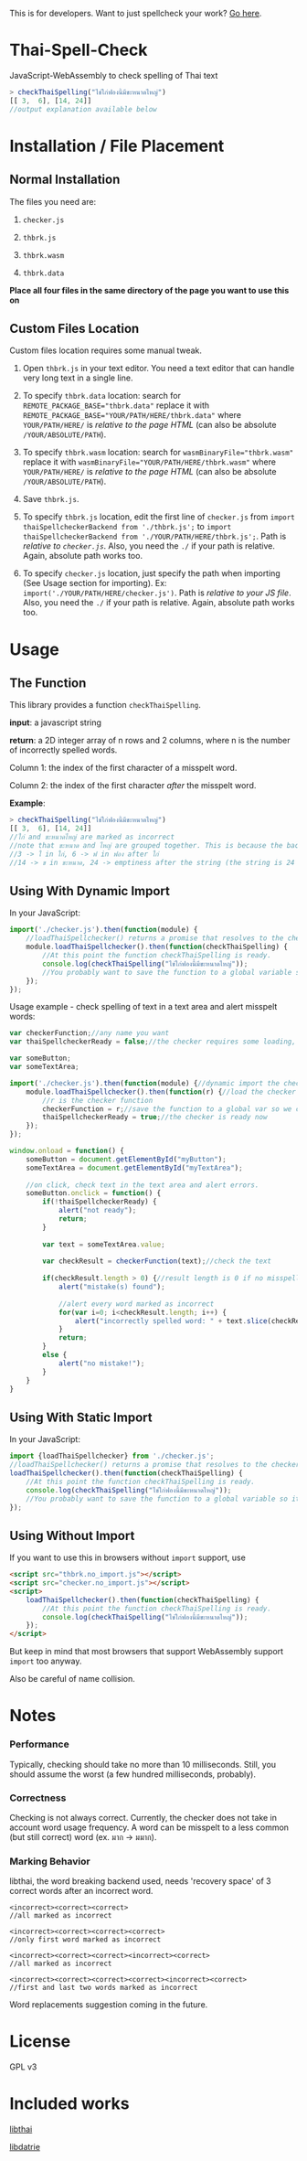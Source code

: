 This is for developers. Want to just spellcheck your work? [Go here](https://wishawa.github.io/thai-spellcheck-extension/).
# Thai-Spell-Check
JavaScript-WebAssembly to check spelling of Thai text

```javascript
> checkThaiSpelling("ไข่ใก่ฟองนี้มีขะหนาดไหญ่")
[[ 3,  6], [14, 24]]
//output explanation available below
```

# Installation / File Placement
## Normal Installation
The files you need are:

1. ```checker.js```

2. ```thbrk.js```

3. ```thbrk.wasm```

4. ```thbrk.data```

**Place all four files in the same directory of the page you want to use this on**

## Custom Files Location
Custom files location requires some manual tweak.

1. Open ```thbrk.js``` in your text editor. You need a text editor that can handle very long text in a single line.

2. To specify ```thbrk.data``` location: search for ```REMOTE_PACKAGE_BASE="thbrk.data"``` replace it with ```REMOTE_PACKAGE_BASE="YOUR/PATH/HERE/thbrk.data"``` where ```YOUR/PATH/HERE/``` is *relative to the page HTML* (can also be absolute ```/YOUR/ABSOLUTE/PATH```).

3. To specify ```thbrk.wasm``` location: search for ```wasmBinaryFile="thbrk.wasm"``` replace it with ```wasmBinaryFile="YOUR/PATH/HERE/thbrk.wasm"``` where ```YOUR/PATH/HERE/``` is *relative to the page HTML* (can also be absolute ```/YOUR/ABSOLUTE/PATH```).

4. Save ```thbrk.js```.

5. To specify ```thbrk.js``` location, edit the first line of ```checker.js``` from ```import thaiSpellcheckerBackend from './thbrk.js';``` to ```import thaiSpellcheckerBackend from './YOUR/PATH/HERE/thbrk.js';```. Path is *relative to ```checker.js```*. Also, you need the ```./``` if your path is relative. Again, absolute path works too.

6. To specify ```checker.js``` location, just specify the path when importing (See Usage section for importing). Ex: ```import('./YOUR/PATH/HERE/checker.js')```. Path is *relative to your JS file*. Also, you need the ```./``` if your path is relative. Again, absolute path works too.


# Usage
## The Function
This library provides a function ```checkThaiSpelling```.

**input**: a javascript string

**return**: a 2D integer array of n rows and 2 columns, where n is the number of incorrectly spelled words.

Column 1: the index of the first character of a misspelt word.

Column 2: the index of the first character *after* the misspelt word.

**Example**:

```javascript
> checkThaiSpelling("ไข่ใก่ฟองนี้มีขะหนาดไหญ่")
[[ 3,  6], [14, 24]]
//ใก่ and ขะหนาดไหญ่ are marked as incorrect
//note that ขะหนาด and ไหญ่ are grouped together. This is because the backend has no knowledge of the misspelt word and cannot guess where it ends.
//3 -> ใ in ใก่, 6 -> ฟ in ฟอง after ใก่
//14 -> ข in ขะหนาด, 24 -> emptiness after the string (the string is 24 letters long)

```

## Using With Dynamic Import
In your JavaScript:

```javascript
import('./checker.js').then(function(module) {
    //loadThaiSpellchecker() returns a promise that resolves to the checker function.
    module.loadThaiSpellchecker().then(function(checkThaiSpelling) {
        //At this point the function checkThaiSpelling is ready.
        console.log(checkThaiSpelling("ไข่ใก่ฟองนี้มีขะหนาดไหญ่"));
        //You probably want to save the function to a global variable so it can be called from outside this scope.
    });
});
```
Usage example - check spelling of text in a text area and alert misspelt words:

```javascript
var checkerFunction;//any name you want
var thaiSpellcheckerReady = false;//the checker requires some loading, so it is not ready in the beginning

var someButton;
var someTextArea;

import('./checker.js').then(function(module) {//dynamic import the checker module
    module.loadThaiSpellchecker().then(function(r) {//load the checker
        //r is the checker function
        checkerFunction = r;//save the function to a global var so we can call it from elsewhere
        thaiSpellcheckerReady = true;//the checker is ready now
    });
});

window.onload = function() {
    someButton = document.getElementById("myButton");
    someTextArea = document.getElementById("myTextArea");
    
    //on click, check text in the text area and alert errors.
    someButton.onclick = function() {
        if(!thaiSpellcheckerReady) {
            alert("not ready");
            return;
        }
        
        var text = someTextArea.value;
        
        var checkResult = checkerFunction(text);//check the text
        
        if(checkResult.length > 0) {//result length is 0 if no misspelling is found
            alert("mistake(s) found");
            
            //alert every word marked as incorrect
            for(var i=0; i<checkResult.length; i++) {
                alert("incorrectly spelled word: " + text.slice(checkResult[i][0], checkResult[i][1]));
            }
            return;
        }
        else {
            alert("no mistake!");
        }
    }
}
```


## Using With Static Import
In your JavaScript:

```javascript
import {loadThaiSpellchecker} from './checker.js';
//loadThaiSpellchecker() returns a promise that resolves to the checker function.
loadThaiSpellchecker().then(function(checkThaiSpelling) {
    //At this point the function checkThaiSpelling is ready.
    console.log(checkThaiSpelling("ไข่ใก่ฟองนี้มีขะหนาดไหญ่"));
    //You probably want to save the function to a global variable so it can be called from outside this scope.
});
```

## Using Without Import
If you want to use this in browsers without ```import``` support, use

```html
<script src="thbrk.no_import.js"></script>
<script src="checker.no_import.js"></script>
<script>
    loadThaiSpellchecker().then(function(checkThaiSpelling) {
        //At this point the function checkThaiSpelling is ready.
        console.log(checkThaiSpelling("ไข่ใก่ฟองนี้มีขะหนาดไหญ่"));
    });
</script>
```
But keep in mind that most browsers that support WebAssembly support ```import``` too anyway.

Also be careful of name collision.

# Notes
### Performance
Typically, checking should take no more than 10 milliseconds. Still, you should assume the worst (a few hundred milliseconds, probably).

### Correctness
Checking is not always correct. Currently, the checker does not take in account word usage frequency. A word can be misspelt to a less common (but still correct) word (ex. มาก -> มมาก).

### Marking Behavior
libthai, the word breaking backend used, needs 'recovery space' of 3 correct words after an incorrect word.

```
<incorrect><correct><correct>
//all marked as incorrect

<incorrect><correct><correct><correct>
//only first word marked as incorrect

<incorrect><correct><correct><incorrect><correct>
//all marked as incorrect

<incorrect><correct><correct><correct><incorrect><correct>
//first and last two words marked as incorrect
```


Word replacements suggestion coming in the future.


# License
GPL v3

# Included works
[libthai](https://github.com/tlwg/libthai)

[libdatrie](https://github.com/tlwg/libdatrie)
